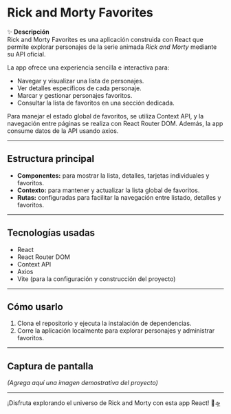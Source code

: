 # Rick and Morty Favorites

✨ **Descripción**  
Rick and Morty Favorites es una aplicación construida con React que permite explorar personajes de la serie animada *Rick and Morty* mediante su API oficial.  

La app ofrece una experiencia sencilla e interactiva para:  
- Navegar y visualizar una lista de personajes.  
- Ver detalles específicos de cada personaje.  
- Marcar y gestionar personajes favoritos.  
- Consultar la lista de favoritos en una sección dedicada.

Para manejar el estado global de favoritos, se utiliza Context API, y la navegación entre páginas se realiza con React Router DOM. Además, la app consume datos de la API usando axios.

---

## Estructura principal

- **Componentes:** para mostrar la lista, detalles, tarjetas individuales y favoritos.  
- **Contexto:** para mantener y actualizar la lista global de favoritos.  
- **Rutas:** configuradas para facilitar la navegación entre listado, detalles y favoritos.

---

## Tecnologías usadas

- React  
- React Router DOM  
- Context API  
- Axios  
- Vite (para la configuración y construcción del proyecto)  

---

## Cómo usarlo

1. Clona el repositorio y ejecuta la instalación de dependencias.  
2. Corre la aplicación localmente para explorar personajes y administrar favoritos.  

---

## Captura de pantalla

*(Agrega aquí una imagen demostrativa del proyecto)*

---

¡Disfruta explorando el universo de Rick and Morty con esta app React! 🚀🛸  
